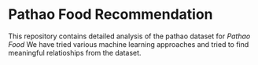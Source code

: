 # Pathao Food Recommendation

This repository contains detailed analysis of the pathao dataset for *Pathao Food* We have tried various  machine learning approaches and tried to find meaningful relatioships from the dataset.
